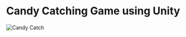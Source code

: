 # Candy Catching Game using Unity
![Candy Catch](https://user-images.githubusercontent.com/65466830/236177741-88090095-1f12-48bb-8d79-0a7caaa846fb.gif)
